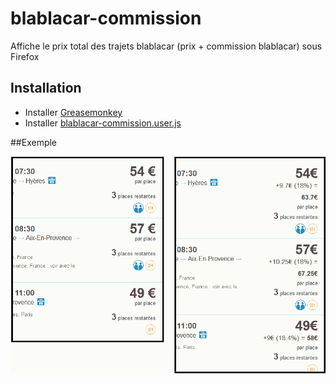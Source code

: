 # blablacar-commission
Affiche le prix total des trajets blablacar (prix + commission blablacar) sous Firefox

## Installation

* Installer [Greasemonkey](https://addons.mozilla.org/fr/firefox/addon/greasemonkey/)
* Installer [blablacar-commission.user.js](https://github.com/yukulele/blablacar-commission/raw/master/blablacar-commission.user.js)

##Exemple

![exemple blablacar-commission](blablacar-commission-exemple.png)

